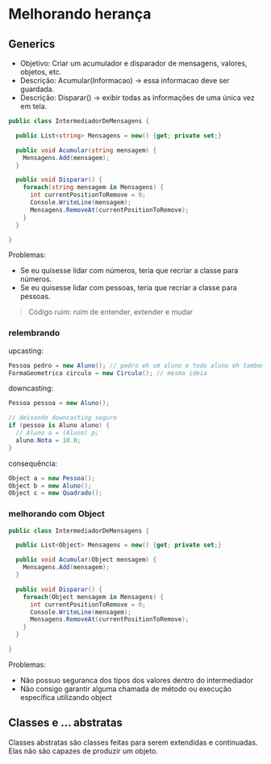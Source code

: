 # Melhorando herança

## Generics

- Objetivo: Criar um acumulador e disparador de mensagens, valores, objetos, etc.
- Descrição: Acumular(Informacao) -> essa informacao deve ser guardada.
- Descrição: Disparar() -> exibir todas as informações de uma única vez em tela.

```cs
public class IntermediadorDeMensagens {

  public List<string> Mensagens = new() {get; private set;}

  public void Acumular(string mensagem) {
    Mensagens.Add(mensagem);
  }

  public void Disparar() {
    foreach(string mensagem in Mensagens) {
      int currentPositionToRemove = 0;
      Console.WriteLine(mensagem);
      Mensagens.RemoveAt(currentPositionToRemove);
    }
  }

}
```

Problemas:

- Se eu quisesse lidar com números, teria que recriar a classe para números.
- Se eu quisesse lidar com pessoas, teria que recriar a classe para pessoas.

> Código ruim: ruim de entender, extender e mudar

### relembrando

upcasting:

```cs
Pessoa pedro = new Aluno(); // pedro eh um aluno e todo aluno eh tambem uma pessoa
FormaGeometrica circulo = new Circulo(); // mesma ideia
```

downcasting:

```cs
Pessoa pessoa = new Aluno();

// deixando downcasting seguro
if (pessoa is Aluno aluno) {
  // Aluno a = (Aluno) p;
  aluno.Nota = 10.0;
}
```

consequência:

```cs
Object a = new Pessoa();
Object b = new Aluno();
Object c = new Quadrado();
```

### melhorando com Object

```cs
public class IntermediadorDeMensagens {

  public List<Object> Mensagens = new() {get; private set;}

  public void Acumular(Object mensagem) {
    Mensagens.Add(mensagem);
  }

  public void Disparar() {
    foreach(Object mensagem in Mensagens) {
      int currentPositionToRemove = 0;
      Console.WriteLine(mensagem);
      Mensagens.RemoveAt(currentPositionToRemove);
    }
  }

}
```

Problemas:

- Não possuo seguranca dos tipos dos valores dentro do intermediador
- Não consigo garantir alguma chamada de método ou execução específica utilizando object

## Classes e ... abstratas

Classes abstratas são classes feitas para serem extendidas e continuadas. Elas não são capazes de produzir um objeto.

